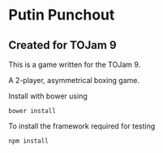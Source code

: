 # Putin Punchout
## Created for TOJam 9

This is a game written for the TOJam 9.

A 2-player, asymmetrical boxing game.

Install with bower using
```
bower install
```

To install the framework required for testing
```
npm install
```